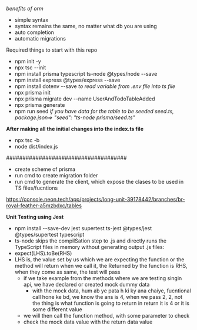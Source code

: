 *benefits of orm*

- simple syntax
- syntax remains the same, no matter what db you are using
- auto completion
- automatic migrations

Required things to start with this repo

- npm init -y
- npx tsc --init
- npm install prisma typescript ts-node @types/node --save
- npm install express @types/express --save
- npm install dotenv --save *to read variable from .env file into ts file*
- npx prisma init
- npx prisma migrate dev --name UserAndTodoTableAdded
- npx prisma generate
- npm run seed *if you have data for the table to be seeded seed.ts, package.json=> "seed": "ts-node prisma/seed.ts"*
  

**After making all the initial changes into the index.ts file**
- npx tsc -b
- node dist/index.js

#####################################

- create scheme of prisma
- run cmd to create migration folder
- run cmd to generate the client, which expose the clases to be used in TS files/fucntions


https://console.neon.tech/app/projects/long-unit-39178442/branches/br-royal-feather-a5mzbdxc/tables

**Unit Testing using Jest**

 - npm install --save-dev jest supertest ts-jest @types/jest @types/supertest typescript                                                                                                                                                
- ts-node skips the compilSation step to .js and directly runs the TypeScript files in memory without generating output .js files:
- expect(LHS).toBe(RHS)
- LHS is, the value set by us which we are expecting the function or the method will return when we call it, the Returned by the function is RHS, when they come as same, the test will pass
  - if we take example from the methods where we are testing singin api, we have declared or created mock dummy data 
    - with the mock data, hum ab ye pata h ki ky ana chaiye, fucntional call hone ke bd, we know the ans is 4, when we pass 2, 2, not the thing is what function is going to return in return it is 4 or it is some different value
  - we will then call the function method, with some parameter to check
  - check the mock data value with the return data value